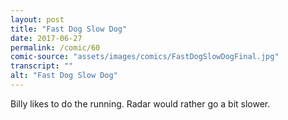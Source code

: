 ```yaml
---
layout: post
title: "Fast Dog Slow Dog"
date: 2017-06-27
permalink: /comic/60
comic-source: "assets/images/comics/FastDogSlowDogFinal.jpg"
transcript: ""
alt: "Fast Dog Slow Dog"
---
```


Billy likes to do the running. Radar would rather go a bit slower.
